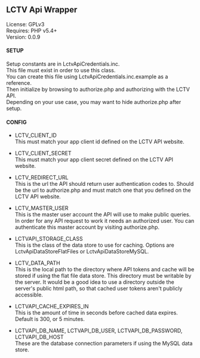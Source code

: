 LCTV Api Wrapper
----------------

License: GPLv3  
Requires: PHP v5.4+  
Version: 0.0.9


#### SETUP

Setup constants are in LctvApiCredentials.inc.  
This file must exist in order to use this class.  
You can create this file using LctvApiCredentials.inc.example as a reference.  
Then initialize by browsing to authorize.php and authorizing with the LCTV API.  
Depending on your use case, you may want to hide authorize.php after setup.  
<!-- TODO: usage example -->
<!-- See example.php for usage. -->


#### CONFIG

* LCTV_CLIENT_ID  
  This must match your app client id defined on the LCTV API website.

* LCTV_CLIENT_SECRET  
  This must match your app client secret defined on the LCTV API website.

* LCTV_REDIRECT_URL  
  This is the url the API should return user authentication codes to.
  Should be the url to authorize.php and must match one that you defined
  on the LCTV API website.

* LCTV_MASTER_USER  
  This is the master user account the API will use to make public
  queries. In order for any API request to work it needs an authorized user.
  You can authenticate this master account by visiting authorize.php.

* LCTVAPI_STORAGE_CLASS  
  This is the class of the data store to use for caching.
  Options are LctvApiDataStoreFlatFiles or LctvApiDataStoreMySQL.

* LCTV_DATA_PATH  
  This is the local path to the directory where API tokens and cache will be
  stored if using the flat file data store. This directory must be writable
  by the server. It would be a good idea to use a directory outside the server's 
  public html path, so that cached user tokens aren't publicly accessible.

* LCTVAPI_CACHE_EXPIRES_IN  
  This is the amount of time in seconds before cached
  data expires. Default is 300, or 5 minutes.

* LCTVAPI_DB_NAME, LCTVAPI_DB_USER, LCTVAPI_DB_PASSWORD, LCTVAPI_DB_HOST  
  These are the database connection parameters if using the MySQL data store.
